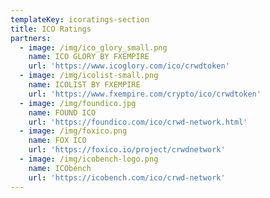 ```yaml
---
templateKey: icoratings-section
title: ICO Ratings
partners:
  - image: /img/ico_glory_small.png
    name: ICO GLORY BY FXEMPIRE
    url: 'https://www.icoglory.com/ico/crwdtoken'
  - image: /img/icolist-small.png
    name: ICOLIST BY FXEMPIRE
    url: 'https://www.fxempire.com/crypto/ico/crwdtoken'
  - image: /img/foundico.jpg
    name: FOUND ICO
    url: 'https://foundico.com/ico/crwd-network.html'
  - image: /img/foxico.png
    name: FOX ICO
    url: 'https://foxico.io/project/crwdnetwork'
  - image: /img/icobench-logo.png
    name: ICObench
    url: 'https://icobench.com/ico/crwd-network'
---
```


